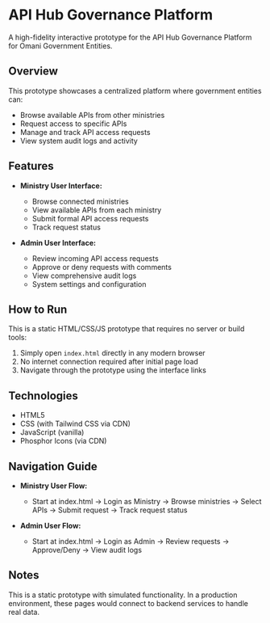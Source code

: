# API Hub Governance Platform

A high-fidelity interactive prototype for the API Hub Governance Platform for Omani Government Entities.

## Overview

This prototype showcases a centralized platform where government entities can:

- Browse available APIs from other ministries
- Request access to specific APIs
- Manage and track API access requests
- View system audit logs and activity

## Features

- **Ministry User Interface:**
  - Browse connected ministries
  - View available APIs from each ministry
  - Submit formal API access requests
  - Track request status

- **Admin User Interface:**
  - Review incoming API access requests
  - Approve or deny requests with comments
  - View comprehensive audit logs
  - System settings and configuration

## How to Run

This is a static HTML/CSS/JS prototype that requires no server or build tools:

1. Simply open `index.html` directly in any modern browser
2. No internet connection required after initial page load
3. Navigate through the prototype using the interface links

## Technologies

- HTML5
- CSS (with Tailwind CSS via CDN)
- JavaScript (vanilla)
- Phosphor Icons (via CDN)

## Navigation Guide

- **Ministry User Flow:**
  - Start at index.html → Login as Ministry → Browse ministries → Select APIs → Submit request → Track request status

- **Admin User Flow:**
  - Start at index.html → Login as Admin → Review requests → Approve/Deny → View audit logs

## Notes

This is a static prototype with simulated functionality. In a production environment, these pages would connect to backend services to handle real data. 